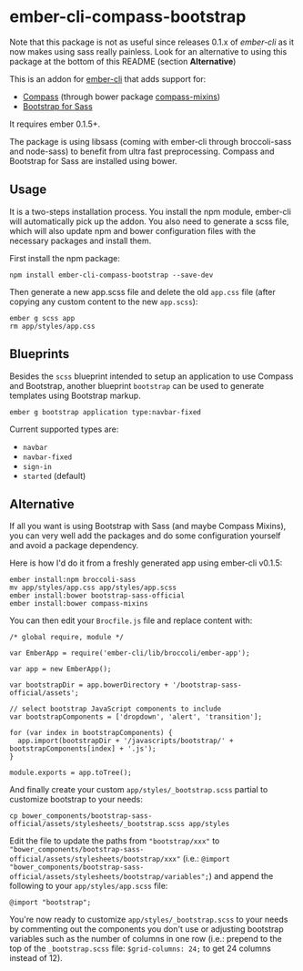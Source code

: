 ember-cli-compass-bootstrap
===========================

Note that this package is not as useful since releases 0.1.x of *ember-cli* as it now makes using sass really painless. Look for an alternative to using this package at the bottom of this README (section **Alternative**)

This is an addon for [ember-cli](http://iamstef.net/ember-cli/) that adds support for:

  * [Compass](http://compass-style.org) (through bower package [compass-mixins](https://github.com/Igosuki/compass-mixins))
  * [Bootstrap for Sass](http://getbootstrap.com)

It requires ember 0.1.5+.

The package is using libsass (coming with ember-cli through broccoli-sass and node-sass) to benefit from ultra fast preprocessing. Compass and Bootstrap for Sass are installed using bower.

## Usage

It is a two-steps installation process. You install the npm module, ember-cli will automatically pick up the addon. You also need to generate a scss file, which will also update npm and bower configuration files with the necessary packages and install them.

First install the npm package:

```
npm install ember-cli-compass-bootstrap --save-dev
```

Then generate a new app.scss file and delete the old `app.css` file (after copying any custom content to the new `app.scss`):

```
ember g scss app
rm app/styles/app.css
```

## Blueprints

Besides the `scss` blueprint intended to setup an application to use Compass and Bootstrap, another blueprint `bootstrap` can be used to generate templates using Bootstrap markup.

`ember g bootstrap application type:navbar-fixed`

Current supported types are:

* `navbar`
* `navbar-fixed`
* `sign-in`
* `started` (default)

## Alternative

If all you want is using Bootstrap with Sass (and maybe Compass Mixins), you can very well add the packages and do some configuration yourself and avoid a package dependency.

Here is how I'd do it from a freshly generated app using ember-cli v0.1.5:

```
ember install:npm broccoli-sass
mv app/styles/app.css app/styles/app.scss
ember install:bower bootstrap-sass-official
ember install:bower compass-mixins
```

You can then edit your `Brocfile.js` file and replace content with:

```
/* global require, module */

var EmberApp = require('ember-cli/lib/broccoli/ember-app');

var app = new EmberApp();

var bootstrapDir = app.bowerDirectory + '/bootstrap-sass-official/assets';

// select bootstrap JavaScript components to include
var bootstrapComponents = ['dropdown', 'alert', 'transition'];

for (var index in bootstrapComponents) {
  app.import(bootstrapDir + '/javascripts/bootstrap/' + bootstrapComponents[index] + '.js');
}

module.exports = app.toTree();
```

And finally create your custom `app/styles/_bootstrap.scss` partial to customize bootstrap to your needs:

`cp bower_components/bootstrap-sass-official/assets/stylesheets/_bootstrap.scss app/styles`

Edit the file to update the paths from `"bootstrap/xxx"` to `"bower_components/bootstrap-sass-official/assets/stylesheets/bootstrap/xxx"` (i.e.: `@import "bower_components/bootstrap-sass-official/assets/stylesheets/bootstrap/variables";`) and append the following to your `app/styles/app.scss` file:

`@import "bootstrap";`

You're now ready to customize `app/styles/_bootstrap.scss` to your needs by commenting out the components you don't use or adjusting bootstrap variables such as the number of columns in one row (i.e.: prepend to the top of the `_bootstrap.scss` file: `$grid-columns: 24;` to get 24 columns instead of 12).
